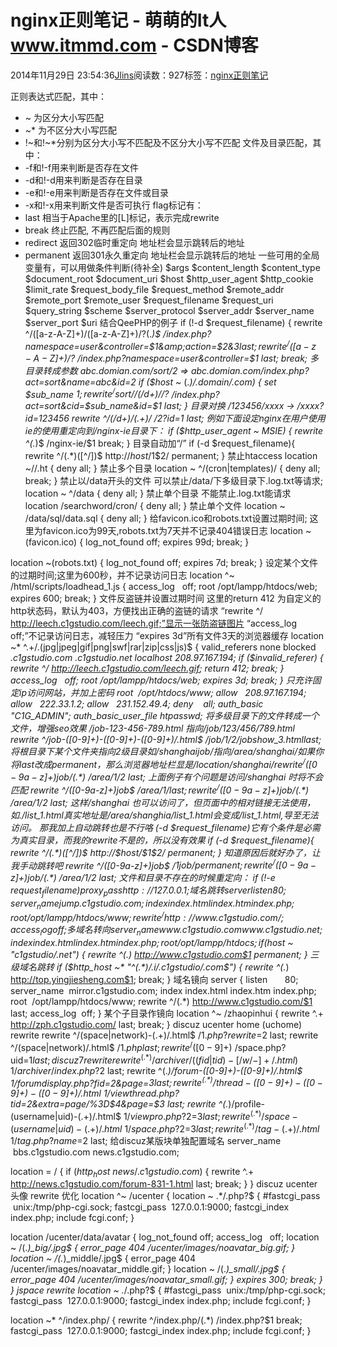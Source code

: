 
# nginx正则笔记 - 萌萌的It人 www.itmmd.com - CSDN博客


2014年11月29日 23:54:36[Jlins](https://me.csdn.net/dyllove98)阅读数：927标签：[nginx正则笔记																](https://so.csdn.net/so/search/s.do?q=nginx正则笔记&t=blog)


正则表达式匹配，其中：
* ~ 为区分大小写匹配
* ~* 为不区分大小写匹配
* !~和!~*分别为区分大小写不匹配及不区分大小写不匹配
文件及目录匹配，其中：
* -f和!-f用来判断是否存在文件
* -d和!-d用来判断是否存在目录
* -e和!-e用来判断是否存在文件或目录
* -x和!-x用来判断文件是否可执行
flag标记有：
* last 相当于Apache里的[L]标记，表示完成rewrite
* break 终止匹配, 不再匹配后面的规则
* redirect 返回302临时重定向 地址栏会显示跳转后的地址
* permanent 返回301永久重定向 地址栏会显示跳转后的地址
一些可用的全局变量有，可以用做条件判断(待补全)
$args
$content_length
$content_type
$document_root
$document_uri
$host
$http_user_agent
$http_cookie
$limit_rate
$request_body_file
$request_method
$remote_addr
$remote_port
$remote_user
$request_filename
$request_uri
$query_string
$scheme
$server_protocol
$server_addr
$server_name
$server_port
$uri
结合QeePHP的例子
if (!-d $request_filename) {
rewrite ^/([a-z-A-Z]+)/([a-z-A-Z]+)/?(.*)$ /index.php?namespace=user&amp;controller=$1&amp;action=$2&amp;$3 last;
rewrite ^/([a-z-A-Z]+)/?$ /index.php?namespace=user&amp;controller=$1 last;
break;
多目录转成参数
abc.domian.com/sort/2 => abc.domian.com/index.php?act=sort&name=abc&id=2
if ($host ~* (.*)/.domain/.com) {
set $sub_name $1;
rewrite ^/sort//(/d+)//?$ /index.php?act=sort&cid=$sub_name&id=$1 last;
}
目录对换
/123456/xxxx -> /xxxx?id=123456
rewrite ^/(/d+)/(.+)/ /$2?id=$1 last;
例如下面设定nginx在用户使用ie的使用重定向到/nginx-ie目录下：
if ($http_user_agent ~ MSIE) {
rewrite ^(.*)$ /nginx-ie/$1 break;
}
目录自动加“/”
if (-d $request_filename){
rewrite ^/(.*)([^/])$ http://$host/$1$2/ permanent;
}
禁止htaccess
location ~//.ht {
deny all;
}
禁止多个目录
location ~ ^/(cron|templates)/ {
deny all;
break;
}
禁止以/data开头的文件
可以禁止/data/下多级目录下.log.txt等请求;
location ~ ^/data {
deny all;
}
禁止单个目录
不能禁止.log.txt能请求
location /searchword/cron/ {
deny all;
}
禁止单个文件
location ~ /data/sql/data.sql {
deny all;
}
给favicon.ico和robots.txt设置过期时间;
这里为favicon.ico为99天,robots.txt为7天并不记录404错误日志
location ~(favicon.ico) {
log_not_found off;
expires 99d;
break;
}


location ~(robots.txt) {
log_not_found off;
expires 7d;
break;
}
设定某个文件的过期时间;这里为600秒，并不记录访问日志
location ^~ /html/scripts/loadhead_1.js {
access_log   off;
root /opt/lampp/htdocs/web;
expires 600;
break;
}
文件反盗链并设置过期时间
这里的return 412 为自定义的http状态码，默认为403，方便找出正确的盗链的请求
“rewrite ^/ http://leech.c1gstudio.com/leech.gif;”显示一张防盗链图片
“access_log off;”不记录访问日志，减轻压力
“expires 3d”所有文件3天的浏览器缓存
location ~* ^.+/.(jpg|jpeg|gif|png|swf|rar|zip|css|js)$ {
valid_referers none blocked *.c1gstudio.com *.c1gstudio.net localhost 208.97.167.194;
if ($invalid_referer) {
rewrite ^/ http://leech.c1gstudio.com/leech.gif;
return 412;
break;
}
access_log   off;
root /opt/lampp/htdocs/web;
expires 3d;
break;
}
只充许固定ip访问网站，并加上密码
root  /opt/htdocs/www;
allow   208.97.167.194;
allow   222.33.1.2;
allow   231.152.49.4;
deny    all;
auth_basic "C1G_ADMIN";
auth_basic_user_file htpasswd;
将多级目录下的文件转成一个文件，增强seo效果
/job-123-456-789.html 指向/job/123/456/789.html
rewrite ^/job-([0-9]+)-([0-9]+)-([0-9]+)/.html$ /job/$1/$2/jobshow_$3.html last;
将根目录下某个文件夹指向2级目录
如/shanghaijob/ 指向 /area/shanghai/
如果你将last改成permanent，那么浏览器地址栏显是/location/shanghai/
rewrite ^/([0-9a-z]+)job/(.*)$ /area/$1/$2 last;
上面例子有个问题是访问/shanghai 时将不会匹配
rewrite ^/([0-9a-z]+)job$ /area/$1/ last;
rewrite ^/([0-9a-z]+)job/(.*)$ /area/$1/$2 last;
这样/shanghai 也可以访问了，但页面中的相对链接无法使用，
如./list_1.html真实地址是/area/shanghia/list_1.html会变成/list_1.html,导至无法访问。
那我加上自动跳转也是不行咯
(-d $request_filename)它有个条件是必需为真实目录，而我的rewrite不是的，所以没有效果
if (-d $request_filename){
rewrite ^/(.*)([^/])$ http://$host/$1$2/ permanent;
}
知道原因后就好办了，让我手动跳转吧
rewrite ^/([0-9a-z]+)job$ /$1job/ permanent;
rewrite ^/([0-9a-z]+)job/(.*)$ /area/$1/$2 last;
文件和目录不存在的时候重定向：
if (!-e $request_filename) {
proxy_pass http://127.0.0.1;
}
域名跳转
server
{
listen       80;
server_name  jump.c1gstudio.com;
index index.html index.htm index.php;
root  /opt/lampp/htdocs/www;
rewrite ^/ http://www.c1gstudio.com/;
access_log  off;
}
多域名转向
server_name  www.c1gstudio.com www.c1gstudio.net;
index index.html index.htm index.php;
root  /opt/lampp/htdocs;
if ($host ~ "c1gstudio/.net") {
rewrite ^(.*) http://www.c1gstudio.com$1 permanent;
}
三级域名跳转
if ($http_host ~* "^(.*)/.i/.c1gstudio/.com$") {
rewrite ^(.*) http://top.yingjiesheng.com$1;
break;
}
域名镜向
server
{
listen       80;
server_name  mirror.c1gstudio.com;
index index.html index.htm index.php;
root  /opt/lampp/htdocs/www;
rewrite ^/(.*) http://www.c1gstudio.com/$1 last;
access_log  off;
}
某个子目录作镜向
location ^~ /zhaopinhui {
rewrite ^.+ http://zph.c1gstudio.com/ last;
break;
}
discuz ucenter home (uchome) rewrite
rewrite ^/(space|network)-(.+)/.html$ /$1.php?rewrite=$2 last;
rewrite ^/(space|network)/.html$ /$1.php last;
rewrite ^/([0-9]+)$ /space.php?uid=$1 last;
discuz 7 rewrite
rewrite ^(.*)/archiver/((fid|tid)-[/w/-]+/.html)$ $1/archiver/index.php?$2 last;
rewrite ^(.*)/forum-([0-9]+)-([0-9]+)/.html$ $1/forumdisplay.php?fid=$2&page=$3 last;
rewrite ^(.*)/thread-([0-9]+)-([0-9]+)-([0-9]+)/.html$ $1/viewthread.php?tid=$2&extra=page/%3D$4&page=$3 last;
rewrite ^(.*)/profile-(username|uid)-(.+)/.html$ $1/viewpro.php?$2=$3 last;
rewrite ^(.*)/space-(username|uid)-(.+)/.html$ $1/space.php?$2=$3 last;
rewrite ^(.*)/tag-(.+)/.html$ $1/tag.php?name=$2 last;
给discuz某版块单独配置域名
server_name  bbs.c1gstudio.com news.c1gstudio.com;


location = / {
if ($http_host ~ news/.c1gstudio.com$) {
rewrite ^.+ http://news.c1gstudio.com/forum-831-1.html last;
break;
}
}
discuz ucenter 头像 rewrite 优化
location ^~ /ucenter {
location ~ .*/.php?$
{
\#fastcgi_pass  unix:/tmp/php-cgi.sock;
fastcgi_pass  127.0.0.1:9000;
fastcgi_index index.php;
include fcgi.conf;
}


location /ucenter/data/avatar {
log_not_found off;
access_log   off;
location ~ /(.*)_big/.jpg$ {
error_page 404 /ucenter/images/noavatar_big.gif;
}
location ~ /(.*)_middle/.jpg$ {
error_page 404 /ucenter/images/noavatar_middle.gif;
}
location ~ /(.*)_small/.jpg$ {
error_page 404 /ucenter/images/noavatar_small.gif;
}
expires 300;
break;
}
}
jspace rewrite
location ~ .*/.php?$
{
\#fastcgi_pass  unix:/tmp/php-cgi.sock;
fastcgi_pass  127.0.0.1:9000;
fastcgi_index index.php;
include fcgi.conf;
}


location ~* ^/index.php/
{
rewrite ^/index.php/(.*) /index.php?$1 break;
fastcgi_pass  127.0.0.1:9000;
fastcgi_index index.php;
include fcgi.conf;
}



